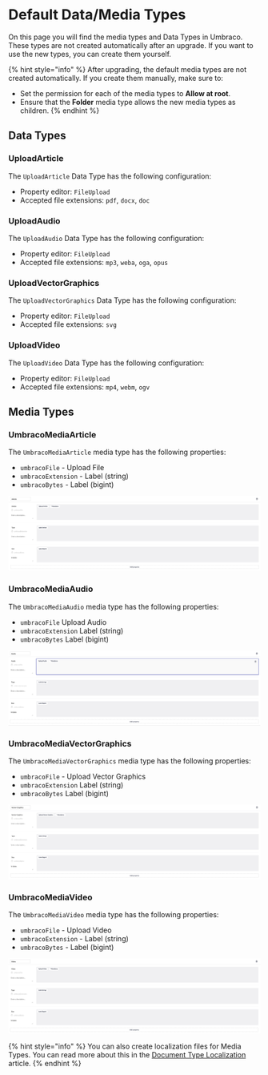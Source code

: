 # Default Data/Media Types

On this page you will find the media types and Data Types in Umbraco. These types are not created automatically after an upgrade. If you want to use the new types, you can create them yourself.

{% hint style="info" %}
After upgrading, the default media types are not created automatically. If you create them manually, make sure to:
* Set the permission for each of the media types to **Allow at root**.
* Ensure that the **Folder** media type allows the new media types as children.
{% endhint %}

## Data Types

### UploadArticle

The `UploadArticle` Data Type has the following configuration:

* Property editor: `FileUpload`
* Accepted file extensions: `pdf`, `docx`, `doc`

### UploadAudio

The `UploadAudio` Data Type has the following configuration:

* Property editor: `FileUpload`
* Accepted file extensions: `mp3`, `weba`, `oga`, `opus`

### UploadVectorGraphics

The `UploadVectorGraphics` Data Type has the following configuration:

* Property editor: `FileUpload`
* Accepted file extensions: `svg`

### UploadVideo

The `UploadVideo` Data Type has the following configuration:

* Property editor: `FileUpload`
* Accepted file extensions: `mp4`, `webm`, `ogv`

## Media Types

### UmbracoMediaArticle

The `UmbracoMediaArticle` media type has the following properties:

* `umbracoFile` - Upload File
* `umbracoExtension` - Label (string)
* `umbracoBytes` - Label (bigint)

![MediaArticle](/14/umbraco-cms/fundamentals/data/creating-media/images/umbraco-media-article-media-type.png)

### UmbracoMediaAudio

The `UmbracoMediaAudio` media type has the following properties:

* `umbracoFile` Upload Audio
* `umbracoExtension` Label (string)
* `umbracoBytes` Label (bigint)

![MediaAudio](/14/umbraco-cms/fundamentals/data/creating-media/images/umbraco-media-audio-media-type.png)

### UmbracoMediaVectorGraphics

The `UmbracoMediaVectorGraphics` media type has the following properties:

* `umbracoFile` - Upload Vector Graphics
* `umbracoExtension` Label (string)
* `umbracoBytes` Label (bigint)

![MediaVectorGraphics](/14/umbraco-cms/fundamentals/data/creating-media/images/umbraco-media-vector-graphicsmedia-type.png)

### UmbracoMediaVideo

The `UmbracoMediaVideo` media type has the following properties:

* `umbracoFile` - Upload Video
* `umbracoExtension` - Label (string)
* `umbracoBytes` - Label (bigint)

![MediaVideo](/14/umbraco-cms/fundamentals/data/creating-media/images/umbraco-media-video-media-type.png)

{% hint style="info" %}
You can also create localization files for Media Types. You can read more about this in the [Document Type Localization](../defining-content/document-type-localization.md) article.
{% endhint %}
